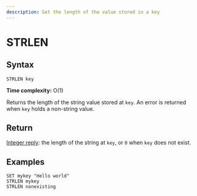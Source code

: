 ```yaml
---
description: Get the length of the value stored in a key
---
```


# STRLEN

## Syntax

    STRLEN key

**Time complexity:** O(1)

Returns the length of the string value stored at `key`.
An error is returned when `key` holds a non-string value.

## Return

[Integer reply](https://redis.io/docs/reference/protocol-spec#resp-integers): the length of the string at `key`, or `0` when `key` does not
exist.

## Examples

```cli
SET mykey "Hello world"
STRLEN mykey
STRLEN nonexisting
```
